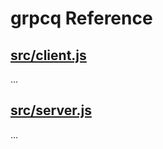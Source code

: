 # grpcq Reference

## [src/client.js](https://github.com/grpcq/grpcq/blob/master/src/client.js)

...

## [src/server.js](https://github.com/grpcq/grpcq/blob/master/src/server.js)

...

